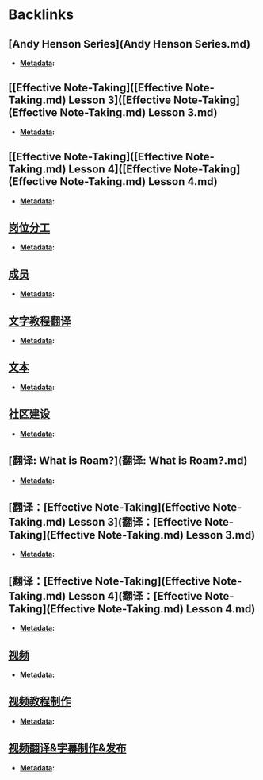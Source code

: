 
# Backlinks
## [Andy Henson Series](Andy Henson Series.md)
- **[Metadata](Metadata.md):**

## [[Effective Note-Taking]([Effective Note-Taking.md) Lesson 3]([Effective Note-Taking](Effective Note-Taking.md) Lesson 3.md)
- **[Metadata](Metadata.md):**

## [[Effective Note-Taking]([Effective Note-Taking.md) Lesson 4]([Effective Note-Taking](Effective Note-Taking.md) Lesson 4.md)
- **[Metadata](Metadata.md):**

## [岗位分工](岗位分工.md)
- **[Metadata](Metadata.md):**

## [成员](成员.md)
- **[Metadata](Metadata.md):**

## [文字教程翻译](文字教程翻译.md)
- **[Metadata](Metadata.md):**

## [文本](文本.md)
- **[Metadata](Metadata.md):**

## [社区建设](社区建设.md)
- **[Metadata](Metadata.md):**

## [翻译: What is Roam?](翻译: What is Roam?.md)
- **[Metadata](Metadata.md):**

## [翻译：[Effective Note-Taking](Effective Note-Taking.md) Lesson 3](翻译：[Effective Note-Taking](Effective Note-Taking.md) Lesson 3.md)
- **[Metadata](Metadata.md):**

## [翻译：[Effective Note-Taking](Effective Note-Taking.md) Lesson 4](翻译：[Effective Note-Taking](Effective Note-Taking.md) Lesson 4.md)
- **[Metadata](Metadata.md):**

## [视频](视频.md)
- **[Metadata](Metadata.md):**

## [视频教程制作](视频教程制作.md)
- **[Metadata](Metadata.md):**

## [视频翻译&字幕制作&发布](视频翻译&字幕制作&发布.md)
- **[Metadata](Metadata.md):**

